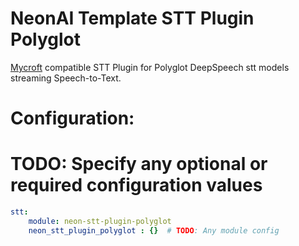 # NeonAI Template STT Plugin Polyglot
[Mycroft](https://mycroft-ai.gitbook.io/docs/mycroft-technologies/mycroft-core/plugins) compatible
STT Plugin for Polyglot DeepSpeech stt models streaming Speech-to-Text. 

# Configuration:
# TODO: Specify any optional or required configuration values
```yaml
stt:
    module: neon-stt-plugin-polyglot  
    neon_stt_plugin_polyglot : {}  # TODO: Any module config

```
